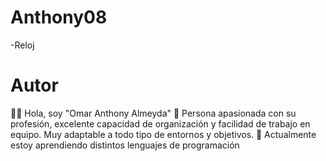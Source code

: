 # Anthony08
-Reloj

# Autor
👨‍🎓 Hola, soy "Omar Anthony Almeyda"
👀 Persona apasionada con su profesión, excelente capacidad de organización y facilidad de trabajo en equipo. Muy adaptable a todo tipo de entornos y objetivos. 
🌱 Actualmente estoy aprendiendo distintos lenguajes de programación
